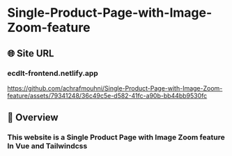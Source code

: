 # Single-Product-Page-with-Image-Zoom-feature

## 🌐 Site URL
### ecdlt-frontend.netlify.app


https://github.com/achrafmouhni/Single-Product-Page-with-Image-Zoom-feature/assets/79341248/36c49c5e-d582-41fc-a90b-bb44bb9530fc



## 🎁 Overview
### This website is a Single Product Page with Image Zoom feature In Vue and Tailwindcss

